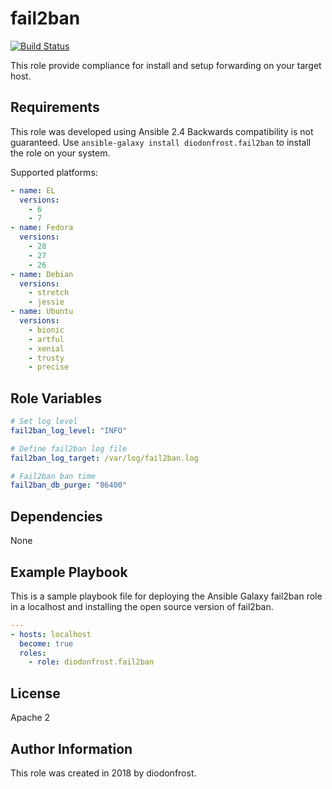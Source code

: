 # fail2ban

[![Build Status](https://travis-ci.org/diodonfrost/ansible-role-fail2ban.svg?branch=master)](https://travis-ci.org/diodonfrost/ansible-role-fail2ban)

This role provide compliance for install and setup forwarding on your target host.

## Requirements

This role was developed using Ansible 2.4 Backwards compatibility is not guaranteed.
Use `ansible-galaxy install diodonfrost.fail2ban` to install the role on your system.

Supported platforms:

```yaml
- name: EL
  versions:
    - 6
    - 7
- name: Fedora
  versions:
    - 28
    - 27
    - 26
- name: Debian
  versions:
    - stretch
    - jessie
- name: Ubuntu
  versions:
    - bionic
    - artful
    - xenial
    - trusty
    - precise
```

## Role Variables

```yaml
# Set log level
fail2ban_log_level: "INFO"

# Define fail2ban log file
fail2ban_log_target: /var/log/fail2ban.log

# Fail2ban ban time
fail2ban_db_purge: "86400"
```

## Dependencies

None

## Example Playbook

This is a sample playbook file for deploying the Ansible Galaxy fail2ban role in a localhost and installing the open source version of fail2ban.

```yaml
---
- hosts: localhost
  become: true
  roles:
    - role: diodonfrost.fail2ban
```


## License

Apache 2

## Author Information

This role was created in 2018 by diodonfrost.
